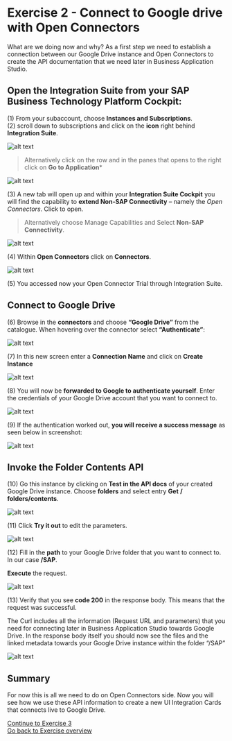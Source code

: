 # Exercise 2 - Connect to Google drive with Open Connectors

What are we doing now and why?  As a first step we need to establish a connection between our Google Drive instance and Open Connectors to create the API documentation that we need later in Business Application Studio.  

## Open the Integration Suite from your SAP Business Technology Platform Cockpit:

(1) From your subaccount, choose **Instances and Subscriptions**.      
(2) scroll down to subscriptions and click on the **icon** right behind **Integration Suite**.   


![alt text](/Exercise2/OpenIntegrationSuite.png "OpenIntegrationSuite")   


> Alternatively click on the row and in the panes that opens to the right click on **Go to Application***   

![alt text](/Exercise2/OpenIntegrationSuiteAlt.png "OpenIntegrationSuiteAlt")


(3) A new tab will open up and within your **Integration Suite Cockpit** you will find the capability to **extend Non-SAP Connectivity** – namely the _Open Connectors_. Click to open.

> Alternatively choose Manage Capabilities and Select **Non-SAP Connectivity**.

![alt text](/Exercise2/OpenNonSAPIntegration.png "OpenNonSAPIntegration")

(4) Within **Open Connectors** click on **Connectors**.

![alt text](/Exercise2/Connectors.png "Connectors")

(5) You accessed now your Open Connector Trial through Integration Suite.

## Connect to Google Drive

(6) Browse in the **connectors** and choose **“Google Drive”** from the catalogue. When hovering over the connector select **“Authenticate”**:

![alt text](/Exercise2/GoogleDrive.png "GoogleDrive")

(7) In this new screen enter a **Connection Name** and click on **Create Instance**

![alt text](/Exercise2/CreateInstance.png "CreateInstance")


(8) You will now be **forwarded to Google to authenticate yourself**. Enter the credentials of your Google Drive account that you want to connect to.

![alt text](/Exercise2/AuthenticateGoogle.png "AuthenticateGoogle")


(9) If the authentication worked out, **you will receive a success message** as seen below in screenshot:

![alt text](/Exercise2/SuccessFullConnection.png "SuccessFullConnection")

## Invoke the Folder Contents API

(10) Go this instance by clicking on **Test in the API docs** of your created Google Drive instance.
Choose **folders** and select entry **Get** **/ folders/contents**.

![alt text](/Exercise2/InvokeFolderContents.png "InvokeFolderContents")

(11) Click **Try it out** to edit the parameters.

![alt text](/Exercise2/TryOut.png "TryOut")

(12) Fill in the **path** to your Google Drive folder that you want to connect to. In our case **/SAP**.    

**Execute** the request.

![alt text](/Exercise2/Execute.png "Execute")


(13) Verify that you see **code 200** in the response body. This means that the request was successful.

The Curl includes all the information (Request URL and parameters) that you need for connecting later in Business Application Studio towards Google Drive. In the response body itself you should now see the files and the linked metadata towards your Google Drive instance within the folder “/SAP”

![alt text](/Exercise2/Response.png "Response")

## Summary
For now this is all we need to do on Open Connectors side. Now you will see how we use these API information to create a new UI Integration Cards that connects live to Google Drive.

[Continue to Exercise 3](/Exercise3/readme.md)      
[Go back to Exercise overview](/readme.md)
